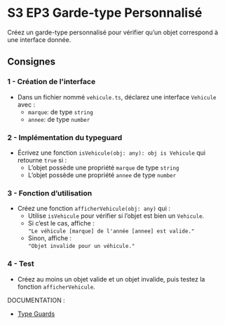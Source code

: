 # S3 EP3 Garde-type Personnalisé

Créez un garde-type personnalisé pour vérifier qu’un objet correspond à une interface donnée.

## Consignes

### 1 - Création de l'interface

- Dans un fichier nommé `vehicule.ts`, déclarez une interface `Vehicule` avec :
  - `marque`: de type `string`
  - `annee`: de type `number`

### 2 - Implémentation du typeguard

- Écrivez une fonction `isVehicule(obj: any): obj is Vehicule` qui retourne `true` si :
  - L’objet possède une propriété `marque` de type `string`
  - L’objet possède une propriété `annee` de type `number`

### 3 - Fonction d’utilisation

- Créez une fonction `afficherVehicule(obj: any)` qui :
  - Utilise `isVehicule` pour vérifier si l’objet est bien un `Vehicule`.
  - Si c’est le cas, affiche :  
    `"Le véhicule [marque] de l'année [annee] est valide."`
  - Sinon, affiche :  
    `"Objet invalide pour un véhicule."`

### 4 - Test

- Créez au moins un objet valide et un objet invalide, puis testez la fonction `afficherVehicule`.

DOCUMENTATION :

- [Type Guards](https://www.typescriptlang.org/fr/docs/handbook/2/narrowing.html#gardes-de-types-typeof)